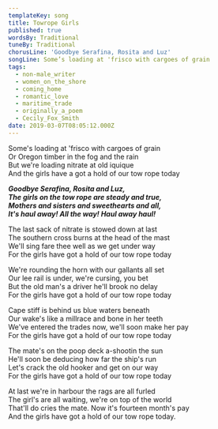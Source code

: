 ```yaml
---
templateKey: song
title: Towrope Girls
published: true
wordsBy: Traditional
tuneBy: Traditional
chorusLine: 'Goodbye Serafina, Rosita and Luz'
songLine: Some’s loading at 'frisco with cargoes of grain
tags:
  - non-male_writer
  - women_on_the_shore
  - coming_home
  - romantic_love
  - maritime_trade
  - originally_a_poem
  - Cecily_Fox_Smith
date: 2019-03-07T08:05:12.000Z
---
```

Some's loading at 'frisco with cargoes of grain\
Or Oregon timber in the fog and the rain\
But we're loading nitrate at old iquique\
And the girls have a got a hold of our tow rope today

***Goodbye Serafina, Rosita and Luz,***\
***The girls on the tow rope are steady and true,***\
***Mothers and sisters and sweethearts and all,***\
***It's haul away! All the way! Haul away haul!***

The last sack of nitrate is stowed down at last\
The southern cross burns at the head of the mast\
We'll sing fare thee well as we get under way\
For the girls have got a hold of our tow rope today

We're rounding the horn with our gallants all set\
Our lee rail is under, we're cursing, you bet\
But the old man's a driver he'll brook no delay\
For the girls have got a hold of our tow rope today

Cape stiff is behind us blue waters beneath\
Our wake's like a millrace and bone in her teeth\
We've entered the trades now, we'll soon make her pay\
For the girls have got a hold of our tow rope today

The mate's on the poop deck a-shootin the sun\
He'll soon be deducing how far the ship's run\
Let's crack the old hooker and get on our way\
For the girls have got a hold of our tow rope today

At last we're in harbour the rags are all furled\
The girl's are all waiting, we're on top of the world\
That'll do cries the mate. Now it's fourteen month's pay\
And the girls have got a hold of our tow rope today.
